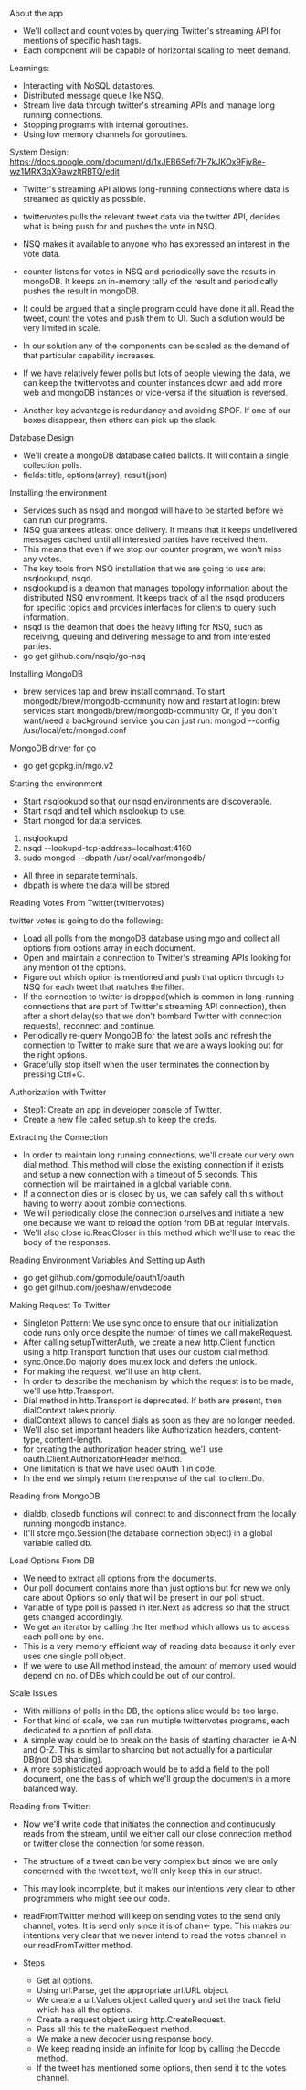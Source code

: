 About the app
* We'll collect and count votes by querying Twitter's streaming API for mentions of specific hash tags.
* Each component will be capable of horizontal scaling to meet demand.

Learnings:
* Interacting with NoSQL datastores.
* Distributed message queue like NSQ.
* Stream live data through twitter's streaming APIs and manage long running connections.
* Stopping programs with internal goroutines.
* Using low memory channels for goroutines.

System Design:
https://docs.google.com/document/d/1xJEB6Sefr7H7kJKOx9Fjv8e-wz1MRX3qX9awzltRBTQ/edit

* Twitter's streaming API allows long-running connections where data is streamed as quickly as possible.
* twittervotes pulls the relevant tweet data via the twitter API, decides what is being push for and pushes the vote in NSQ.
* NSQ makes it available to anyone who has expressed an interest in the vote data.
* counter listens for votes in NSQ and periodically save the results in mongoDB. It keeps an in-memory tally of the result and periodically pushes the result in mongoDB.

* It could be argued that a single program could have done it all. Read the tweet, count the votes and push them to UI. Such a solution would be very limited in scale.
* In our solution any of the components can be scaled as the demand of that particular capability increases.
* If we have relatively fewer polls but lots of people viewing the data, we can keep the twittervotes and counter instances down and add more web and mongoDB instances or vice-versa if the situation is reversed.
* Another key advantage is redundancy and avoiding SPOF. If one of our boxes disappear, then others can pick up the slack.


Database Design
* We'll create a mongoDB database called ballots. It will contain a single collection polls.
* fields: title, options(array), result(json)

Installing the environment
* Services such as nsqd and mongod will have to be started before we can run our programs.
* NSQ guarantees atleast once delivery. It means that it keeps undelivered messages cached until all interested parties have received them.
* This means that even if we stop our counter program, we won't miss any votes.
* The key tools from NSQ installation that we are going to use are: nsqlookupd, nsqd.
* nsqlookupd is a deamon that manages topology information about the distributed NSQ environment. It keeps track of all the nsqd producers for specific topics and provides interfaces for clients to query such information.
* nsqd is the deamon that does the heavy lifting for NSQ, such as receiving, queuing and delivering message to and from interested parties.
* go get github.com/nsqio/go-nsq

Installing MongoDB
* brew services tap and brew install command.
    To start mongodb/brew/mongodb-community now and restart at login:
    brew services start mongodb/brew/mongodb-community
    Or, if you don't want/need a background service you can just run:
    mongod --config /usr/local/etc/mongod.conf

MongoDB driver for go
* go get gopkg.in/mgo.v2

Starting the environment
* Start nsqlookupd so that our nsqd environments are discoverable.
* Start nsqd and tell which nsqlookup to use.
* Start mongod for data services.

1. nsqlookupd
2. nsqd --lookupd-tcp-address=localhost:4160
3. sudo mongod --dbpath /usr/local/var/mongodb/

* All three in separate terminals.
* dbpath is where the data will be stored


Reading Votes From Twitter(twittervotes)

twitter votes is going to do the following:
* Load all polls from the mongoDB database using mgo and collect all options from options array in each document.
* Open and maintain a connection to Twitter's streaming APIs looking for any mention of the options.
* Figure out which option is mentioned and push that option through to NSQ for each tweet that matches the filter.
* If the connection to twitter is dropped(which is common in long-running connections that are part of Twitter's streaming API connection), then after a short delay(so that we don't bombard Twitter with connection requests), reconnect and continue.
* Periodically re-query MongoDB for the latest polls and refresh the connection to Twitter to make sure that we are always looking out for the right options.
* Gracefully stop itself when the user terminates the connection by pressing Ctrl+C.


Authorization with Twitter
* Step1: Create an app in developer console of Twitter.
* Create a new file called setup.sh to keep the creds.


Extracting the Connection
* In order to maintain long running connections, we'll create our very own dial method. This method will close the existing connection if it exists and setup a new connection with a timeout of 5 seconds. This connection will be maintained in a global variable conn.
* If a connection dies or is closed by us, we can safely call this without having to worry about zombie connections.
* We will periodically close the connection ourselves and initiate a new one because we want to reload the option from DB at regular intervals.
* We'll also close io.ReadCloser in this method which we'll use to read the body of the responses.

Reading Environment Variables And Setting up Auth
* go get github.com/gomodule/oauth1/oauth
* go get github.com/joeshaw/envdecode

Making Request To Twitter
* Singleton Pattern: We use sync.once to ensure that our initialization code runs only once despite the number of times we call makeRequest.
* After calling setupTwitterAuth, we create a new http.Client function using a http.Transport function that uses our custom dial method. 
* sync.Once.Do majorly does mutex lock and defers the unlock.
* For making the request, we'll use an http client. 
* In order to describe the mechanism by which the request is to be made, we'll use http.Transport.
* Dial method in http.Transport is deprecated. If both are present, then dialContext takes prioriy. 
* dialContext allows to cancel dials as soon as they are no longer needed.
* We'll also set important headers like Authorization headers, content-type, content-length.
* for creating the authorization header string, we'll use oauth.Client.AuthorizationHeader method.
* One limitation is that we have used oAuth 1 in code.
* In the end we simply return the response of the call to client.Do. 

Reading from MongoDB
* dialdb, closedb functions will connect to and disconnect from the locally running mongodb instance.
* It'll store mgo.Session(the database connection object) in a global variable called db. 

Load Options From DB
* We need to extract all options from the documents.
* Our poll document contains more than just options but for new we only care about Options so only that will be present in our poll struct.
* Variable of type poll is passed in iter.Next as address so that the struct gets changed accordingly.
* We get an iterator by calling the Iter method which allows us to access each poll one by one.
* This is a very memory efficient way of reading data because it only ever uses one single poll object.
* If we were to use All method instead, the amount of memory used would depend on no. of DBs which could be out of our control.

Scale Issues:
* With millions of polls in the DB, the options slice would be too large. 
* For that kind of scale, we can run multiple twittervotes programs, each dedicated to a portion of poll data.
* A simple way could be to break on the basis of starting character, ie A-N and O-Z. This is similar to sharding but not actually for a particular DB(not DB sharding).
* A more sophisticated approach would be to add a field to the poll document, one the basis of which we'll group the documents in a more balanced way.


Reading from Twitter:
* Now we'll write code that initiates the connection and continuously reads from the stream, until we either call our close connection method or twitter close the connection for some reason.
* The structure of a tweet can be very complex but since we are only concerned with the tweet text, we'll only keep this in our struct.
* This may look incomplete, but it makes our intentions very clear to other programmers who might see our code.
* readFromTwitter method will keep on sending votes to the send only channel, votes. It is send only since it is of chan<- type. This makes our intentions very clear that we never intend to read the votes channel in our readFromTwitter method. 

* Steps
    * Get all options.
    * Using url.Parse, get the appropriate url.URL object.
    * We create a url.Values object called query and set the track field which has all the options.
    * Create a request object using http.CreateRequest.
    * Pass all this to the makeRequest method.
    * We make a new decoder using response body.
    * We keep reading inside an infinite for loop by calling the Decode method.
    * If the tweet has mentioned some options, then send it to the votes channel.